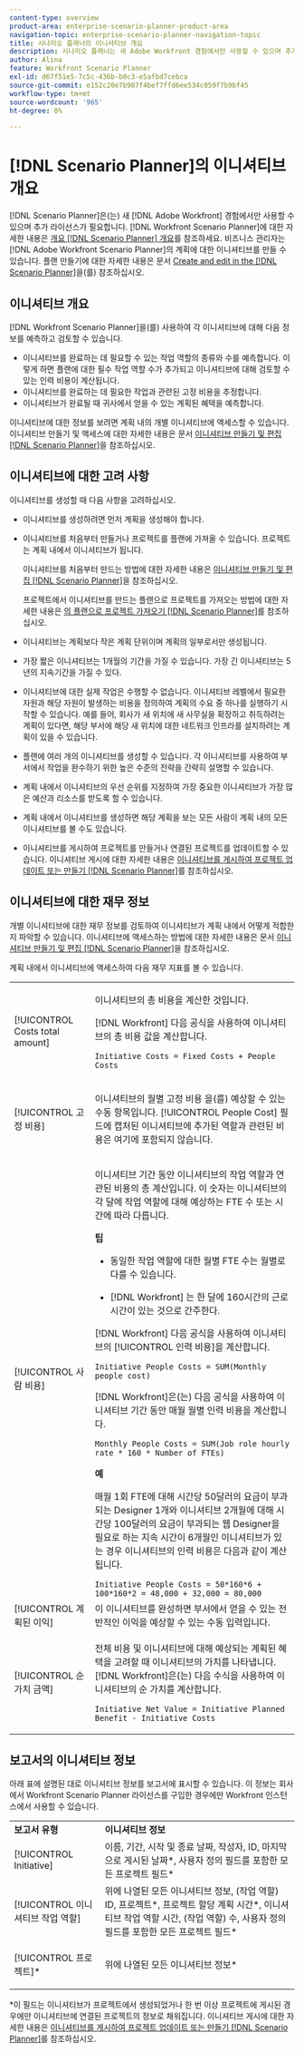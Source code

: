 ```yaml
---
content-type: overview
product-area: enterprise-scenario-planner-product-area
navigation-topic: enterprise-scenario-planner-navigation-topic
title: 시나리오 플래너의 이니셔티브 개요
description: 시나리오 플래너는 새 Adobe Workfront 경험에서만 사용할 수 있으며 추가 라이선스가 필요합니다. Workfront 시나리오 플래너에 대한 자세한 내용은 시나리오 플래너 개요를 참조하십시오.
author: Alina
feature: Workfront Scenario Planner
exl-id: d67f51e5-7c5c-436b-b0c3-e5afbd7cebca
source-git-commit: e152c20e7b987f4bef7ffd6ee534c059f7b9bf45
workflow-type: tm+mt
source-wordcount: '965'
ht-degree: 0%

---
```


# [!DNL Scenario Planner]의 이니셔티브 개요

[!DNL Scenario Planner]은(는) 새 [!DNL Adobe Workfront] 경험에서만 사용할 수 있으며 추가 라이선스가 필요합니다. [!DNL Workfront Scenario Planner]에 대한 자세한 내용은 [개요 [!DNL Scenario Planner] 개요](../scenario-planner/scenario-planner-overview.md)를 참조하세요.
비즈니스 관리자는 [!DNL Adobe Workfront Scenario Planner]의 계획에 대한 이니셔티브를 만들 수 있습니다. 플랜 만들기에 대한 자세한 내용은 문서 [Create and edit in the [!DNL Scenario Planner]](../scenario-planner/create-and-edit-plans.md)을(를) 참조하십시오.

## 이니셔티브 개요

[!DNL Workfront Scenario Planner]을(를) 사용하여 각 이니셔티브에 대해 다음 정보를 예측하고 검토할 수 있습니다.

* 이니셔티브를 완료하는 데 필요할 수 있는 작업 역할의 종류와 수를 예측합니다. 이렇게 하면 플랜에 대한 필수 작업 역할 수가 추가되고 이니셔티브에 대해 검토할 수 있는 인력 비용이 계산됩니다.
* 이니셔티브를 완료하는 데 필요한 작업과 관련된 고정 비용을 추정합니다.
* 이니셔티브가 완료될 때 귀사에서 얻을 수 있는 계획된 혜택을 예측합니다.

이니셔티브에 대한 정보를 보려면 계획 내의 개별 이니셔티브에 액세스할 수 있습니다. 이니셔티브 만들기 및 액세스에 대한 자세한 내용은 문서 [이니셔티브 만들기 및 편집 [!DNL Scenario Planner]](../scenario-planner/create-and-edit-initiatives.md)을 참조하십시오.

## 이니셔티브에 대한 고려 사항

이니셔티브를 생성할 때 다음 사항을 고려하십시오.

* 이니셔티브를 생성하려면 먼저 계획을 생성해야 합니다.
* 이니셔티브를 처음부터 만들거나 프로젝트를 플랜에 가져올 수 있습니다. 프로젝트는 계획 내에서 이니셔티브가 됩니다.

  이니셔티브를 처음부터 만드는 방법에 대한 자세한 내용은 [이니셔티브 만들기 및 편집 [!DNL Scenario Planner]](../scenario-planner/create-and-edit-initiatives.md)을 참조하십시오.

  프로젝트에서 이니셔티브를 만드는 플랜으로 프로젝트를 가져오는 방법에 대한 자세한 내용은 [의 플랜으로 프로젝트 가져오기 [!DNL Scenario Planner]](../scenario-planner/import-projects-to-plans.md)를 참조하십시오.

* 이니셔티브는 계획보다 작은 계획 단위이며 계획의 일부로서만 생성됩니다.
* 가장 짧은 이니셔티브는 1개월의 기간을 가질 수 있습니다. 가장 긴 이니셔티브는 5년의 지속기간을 가질 수 있다.
* 이니셔티브에 대한 실제 작업은 수행할 수 없습니다. 이니셔티브 레벨에서 필요한 자원과 해당 자원이 발생하는 비용을 정의하여 계획의 수요 중 하나를 실행하기 시작할 수 있습니다. 예를 들어, 회사가 새 위치에 새 사무실을 확장하고 취득하려는 계획이 있다면, 해당 부서에 해당 새 위치에 대한 네트워크 인프라를 설치하려는 계획이 있을 수 있습니다.
* 플랜에 여러 개의 이니셔티브를 생성할 수 있습니다. 각 이니셔티브를 사용하여 부서에서 작업을 완수하기 위한 높은 수준의 전략을 간략히 설명할 수 있습니다.
* 계획 내에서 이니셔티브의 우선 순위를 지정하여 가장 중요한 이니셔티브가 가장 많은 예산과 리소스를 받도록 할 수 있습니다.
* 계획 내에서 이니셔티브를 생성하면 해당 계획을 보는 모든 사람이 계획 내의 모든 이니셔티브를 볼 수도 있습니다.

  <!--
  <p data-mc-conditions="QuicksilverOrClassic.Draft mode">(NOTE: this might change when we add to the access levels granularity)</p>
  -->

* 이니셔티브를 게시하여 프로젝트를 만들거나 연결된 프로젝트를 업데이트할 수 있습니다. 이니셔티브 게시에 대한 자세한 내용은 [이니셔티브를 게시하여 프로젝트 업데이트 또는 만들기 [!DNL Scenario Planner]](../scenario-planner/publish-scenarios-update-projects.md)를 참조하십시오.

## 이니셔티브에 대한 재무 정보

개별 이니셔티브에 대한 재무 정보를 검토하여 이니셔티브가 계획 내에서 어떻게 적합한지 파악할 수 있습니다. 이니셔티브에 액세스하는 방법에 대한 자세한 내용은 문서 [이니셔티브 만들기 및 편집 [!DNL Scenario Planner]](../scenario-planner/create-and-edit-initiatives.md)을 참조하십시오.

계획 내에서 이니셔티브에 액세스하여 다음 재무 지표를 볼 수 있습니다.

<!--
<p>(NOTE: several instances drafted in the table below!) </p>
-->

<table style="table-layout:auto"> 
 <col> 
 <col> 
 <tbody> 
  <tr> 
   <td role="rowheader">[!UICONTROL Costs total amount]</td> 
   <td> <p style="font-weight: normal;">이니셔티브의 총 비용을 계산한 것입니다. </p> <p style="font-weight: normal;">[!DNL Workfront] 다음 공식을 사용하여 이니셔티브의 총 비용 값을 계산합니다.</p> <p style="font-weight: normal;"><code>Initiative Costs = Fixed Costs + People Costs</code> </p> </td> 
  </tr> 
  <tr> 
   <td role="rowheader">[!UICONTROL 고정 비용]</td> 
   <td> <p><span style="font-weight: normal;">이니셔티브의 월별 고정 비용 <span>을(를) 예상할 수 있는 수동 항목입니다.</span> [!UICONTROL People Cost] 필드에 캡처된 이니셔티브에 추가된 역할과 관련된 비용은 여기에 포함되지 않습니다.</span> </p> </td> 
  </tr> 
  <tr> 
   <td role="rowheader">[!UICONTROL 사람 비용]</td> 
   <td> <p style="font-weight: normal;">이니셔티브 기간 동안 이니셔티브의 작업 역할과 연관된 비용의 총 계산입니다. 이 숫자는 이니셔티브의 각 달에 작업 역할에 대해 예상하는 FTE 수 또는 시간에 따라 다릅니다. </p> 
     <p><b>팁</b>  
     <ul> 
      <li> <p>동일한 작업 역할에 대한 월별 FTE 수는 월별로 다를 수 있습니다.</p> </li> 
      <li> <p>[!DNL Workfront] 는 한 달에 160시간의 근로시간이 있는 것으로 간주한다. </p> </li> 
     </ul> 
     <p>[!DNL Workfront] 다음 공식을 사용하여 이니셔티브의 [!UICONTROL 인력 비용]을 계산합니다.</p> <p><code>Initiative People Costs = SUM(Monthly people cost)</code> </p> 
    <p> [!DNL Workfront]은(는) 다음 공식을 사용하여 이니셔티브 기간 동안 매월 월별 인력 비용을 계산합니다.</p> 
     <p><code>Monthly People Costs = SUM(Job role hourly rate * 160 * Number of FTEs)</code> </p> 
      <p><b>예</b></p>
      <p>매월 1회 FTE에 대해 시간당 50달러의 요금이 부과되는 Designer 1개와 이니셔티브 2개월에 대해 시간당 100달러의 요금이 부과되는 웹 Designer을 필요로 하는 지속 시간이 6개월인 이니셔티브가 있는 경우 이니셔티브의 인력 비용은 다음과 같이 계산됩니다.</p>
      <code>Initiative People Costs = 50*160*6 + 100*160*2 = 48,000 + 32,000 = 80,000</code>        
  </td> 
  </tr> 
  <tr> 
   <td role="rowheader">[!UICONTROL 계획된 이익]</td> 
   <td>이 이니셔티브를 완성하면 부서에서 얻을 수 있는 전반적인 이익을 예상할 수 있는 수동 입력입니다. </td> 
  </tr> 
  <tr> 
   <td role="rowheader">[!UICONTROL 순 가치 금액]</td> 
   <td> <p style="font-weight: normal;">전체 비용 및 이니셔티브에 대해 예상되는 계획된 혜택을 고려할 때 이니셔티브의 가치를 나타냅니다. [!DNL Workfront]은(는) 다음 수식을 사용하여 이니셔티브의 순 가치를 계산합니다.</p> <p style="font-weight: normal;"><code>Initiative Net Value = Initiative Planned Benefit - Initiative Costs</code> </p> </td> 
  </tr> 
 </tbody> 
</table>

<!--drafted content from People Costs:
(NOTE: drafted below)</p> 
       <p>Depending on whether the plan is set up to use FTEs or hours, Workfront uses the following formulas to calculate People Cost:</p> 
       <ul> 
        <li> <p>When using FTEs: </p> <p><code>People Costs = SUM(Job role hourly rate * Number of months in the Duration * 160 * Number of FTEs)</code>, where 160 is the total number of working hours in a month. </p> <p class="example" data-mc-autonum="<b>Example: </b>"><span class="autonumber"><span><b>Example: </b></span></span><span style="font-weight: normal;"> When estimating resources using FTEs,(NOTE: drafted and yellow and fix the rest of the sentence)
      <p>When using hours:</p> 
      <p><code>Monthly People Costs = SUM(Job role hourly rate * Number of hours estimated for an initiative)</code> </p> 
      <p>For information about setting up the plan to use hours or FTE, see <a href="../scenario-planner/create-and-edit-plans.md" class="MCXref xref">Create and edit plans in the Scenario Planner</a>.</p>-->

## 보고서의 이니셔티브 정보

아래 표에 설명된 대로 이니셔티브 정보를 보고서에 표시할 수 있습니다. 이 정보는 회사에서 Workfront Scenario Planner 라이선스를 구입한 경우에만 Workfront 인스턴스에서 사용할 수 있습니다.

<table style="table-layout:auto"> 
 <col> 
 <col> 
 <tbody> 
  <tr> 
   <td><b>보고서 유형</b></td> 
   <td><b>이니셔티브 정보</b></td> 
  </tr> 
  <tr> 
   <td>[!UICONTROL Initiative] </td> 
   <td>이름, 기간, 시작 및 종료 날짜, 작성자, ID, 마지막으로 게시된 날짜*, 사용자 정의 필드를 포함한 모든 프로젝트 필드*</td> 
  </tr> 
  <tr> 
   <td>[!UICONTROL 이니셔티브 작업 역할]</td> 
   <td>위에 나열된 모든 이니셔티브 정보, (작업 역할) ID, 프로젝트*, 프로젝트 할당 계획 시간*, 이니셔티브 작업 역할 시간, (작업 역할) 수, 사용자 정의 필드를 포함한 모든 프로젝트 필드*</td> 
  </tr> 
  <tr> 
   <td><p>[!UICONTROL 프로젝트]*</p></td> 
   <td> <p>위에 나열된 모든 이니셔티브 정보*</p> </td> 
  </tr> 
 </tbody> 
</table>

*이 필드는 이니셔티브가 프로젝트에서 생성되었거나 한 번 이상 프로젝트에 게시된 경우에만 이니셔티브에 연결된 프로젝트의 정보로 채워집니다. 이니셔티브 게시에 대한 자세한 내용은 [이니셔티브를 게시하여 프로젝트 업데이트 또는 만들기 [!DNL Scenario Planner]](../scenario-planner/publish-scenarios-update-projects.md)를 참조하십시오.

